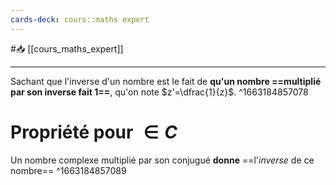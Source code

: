 ```yaml
---
cards-deck: cours::maths expert
---
```


#📥 [[cours_maths_expert]]

---
Sachant que l'inverse d'un nombre est le fait de **qu'un nombre ==multiplié par son inverse fait 1==**, qu'on note $z'=\dfrac{1}{z}$.
^1663184857078
# Propriété pour $\in C$
Un nombre complexe multiplié par son conjugué **donne** ==l'*inverse* de ce nombre==
^1663184857089
